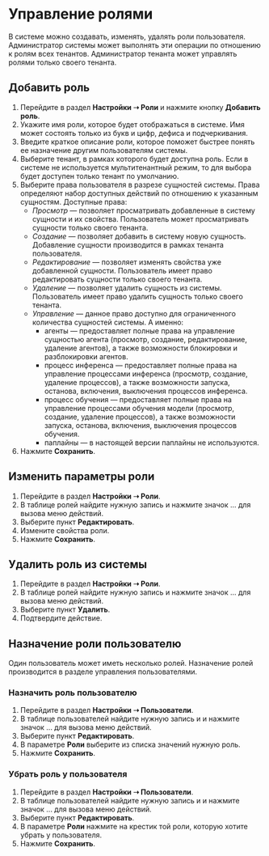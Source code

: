 # Управление ролями

В системе можно создавать, изменять, удалять роли пользователя. Администратор системы может выполнять эти операции по отношению к ролям всех тенантов. Администратор тенанта может управлять ролями только своего тенанта.


## Добавить роль

1. Перейдите в раздел **Настройки ➝ Роли** и нажмите кнопку **Добавить роль**.
2. Укажите имя роли, которое будет отображаться в системе. Имя может состоять только из букв и цифр, дефиса и подчеркивания.
3. Введите краткое описание роли, которое поможет быстрее понять ее назначение другим пользователям системы.
4. Выберите тенант, в рамках которого будет доступна роль. Если в системе не используется мультитенантный режим, то для выбора будет доступен только тенант по умолчанию.
5. Выберите права пользователя в разрезе сущностей системы. Права определяют набор доступных действий по отношению к указанным сущностям. Доступные права:
   * *Просмотр* — позволяет просматривать добавленные в систему сущности и их свойства. Пользователь может просматривать сущности только своего тенанта. 
   * *Создание* — позволяет добавить в систему новую сущность. Добавление сущности производится в рамках тенанта пользователя.
   * *Редактирование* — позволяет изменять свойства уже добавленной сущности. Пользователь имеет право редактировать сущности только своего тенанта.
   * *Удаление* — позволяет удалить сущность из системы. Пользователь имеет право удалить сущность только своего тенанта. 
   * *Управление* — данное право доступно для ограниченного количества сущностей системы. А именно:
     * агенты — предоставляет полные права на управление сущностью агента (просмотр, создание, редактирование, удаление агентов), а также возможности блокировки и разблокировки агентов.
     * процесс инференса — предоставляет полные права на управление процессами инференса (просмотр, создание, удаление процессов), а также возможности запуска, останова, включения, выключения процессов инференса.
     * процесс обучения — предоставляет полные права на управление процессами обучения модели (просмотр, создание, удаление процессов), а также возможности запуска, останова, включения, выключения процессов обучения.
     * паплайны — в настоящей версии паплайны не используются.
6. Нажмите **Сохранить**.


## Изменить параметры роли

1. Перейдите в раздел **Настройки ➝ Роли**.
2. В таблице ролей найдите нужную запись и нажмите значок ... для вызова меню действий.
3. Выберите пункт **Редактировать**.
4. Измените свойства роли.
5. Нажмите **Сохранить**.


## Удалить роль из системы

1. Перейдите в раздел **Настройки ➝ Роли**.
2. В таблице ролей найдите нужную запись и нажмите значок ... для вызова меню действий.
3. Выберите пункт **Удалить**.
4. Подтвердите действие.


## Назначение роли пользователю

Один пользователь может иметь несколько ролей. Назначение ролей производится в разделе управления пользователями.


### Назначить роль пользователю

1. Перейдите в раздел **Настройки ➝ Пользователи**.
2. В таблице пользователей найдите нужную запись и и нажмите значок ... для вызова меню действий.
3. Выберите пункт **Редактировать**.
4. В параметре **Роли** выберите из списка значений нужную роль.
5. Нажмите **Сохранить**.

### Убрать роль у пользователя 

1. Перейдите в раздел **Настройки ➝ Пользователи**.
2. В таблице пользователей найдите нужную запись и и нажмите значок ... для вызова меню действий.
3. Выберите пункт **Редактировать**.
4. В параметре **Роли** нажмите на крестик той роли, которую хотите убрать у пользователя.
5. Нажмите **Сохранить**.


